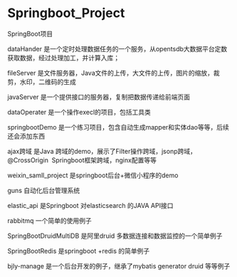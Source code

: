 # Springboot_Project
SpringBoot项目 

dataHander 是一个定时处理数据任务的一个服务，从opentsdb大数据平台定数获取数据，经过处理加工，并计算入库；

fileServer 是文件服务器，Java文件的上传，大文件的上传，图片的缩放，裁剪，水印，二维码的生成

javaServer 是一个提供接口的服务器，复制把数据传递给前端页面

dataOperater 是一个操作execl的项目，包括工具类

springbootDemo 是一个练习项目，包含自动生成mapper和实体dao等等，后续还会添加东西

ajax跨域 是Java 跨域的demo，展示了Filter操作跨域，jsonp跨域，@CrossOrigin  Springboot框架跨域，nginx配置等等

weixin_samll_project 是springboot后台+微信小程序的demo

guns 自动化后台管理系统

elastic_api 是Springboot 对elasticsearch 的JAVA API接口

rabbitmq 一个简单的使用例子

SpringBootDruidMultiDB 是阿里druid 多数据连接和数据监控的一个简单例子

SpringBootRedis 是springboot +redis 的简单例子

bjly-manage 是一个后台开发的例子，继承了mybatis generator  druid 等等例子
